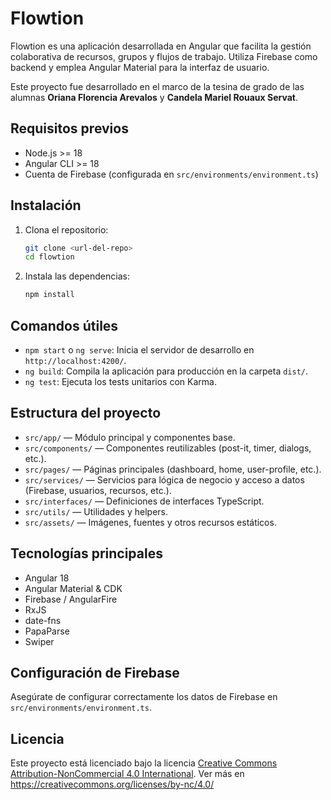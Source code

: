 # Flowtion

Flowtion es una aplicación desarrollada en Angular que facilita la gestión colaborativa de recursos, grupos y flujos de trabajo. Utiliza Firebase como backend y emplea Angular Material para la interfaz de usuario.

Este proyecto fue desarrollado en el marco de la tesina de grado de las alumnas **Oriana Florencia Arevalos** y **Candela Mariel Rouaux Servat**.

## Requisitos previos

- Node.js >= 18
- Angular CLI >= 18
- Cuenta de Firebase (configurada en `src/environments/environment.ts`)

## Instalación

1. Clona el repositorio:
   ```bash
   git clone <url-del-repo>
   cd flowtion
   ```
2. Instala las dependencias:
   ```bash
   npm install
   ```

## Comandos útiles

- `npm start` o `ng serve`: Inicia el servidor de desarrollo en `http://localhost:4200/`.
- `ng build`: Compila la aplicación para producción en la carpeta `dist/`.
- `ng test`: Ejecuta los tests unitarios con Karma.

## Estructura del proyecto

- `src/app/` — Módulo principal y componentes base.
- `src/components/` — Componentes reutilizables (post-it, timer, dialogs, etc.).
- `src/pages/` — Páginas principales (dashboard, home, user-profile, etc.).
- `src/services/` — Servicios para lógica de negocio y acceso a datos (Firebase, usuarios, recursos, etc.).
- `src/interfaces/` — Definiciones de interfaces TypeScript.
- `src/utils/` — Utilidades y helpers.
- `src/assets/` — Imágenes, fuentes y otros recursos estáticos.

## Tecnologías principales

- Angular 18
- Angular Material & CDK
- Firebase / AngularFire
- RxJS
- date-fns
- PapaParse
- Swiper

## Configuración de Firebase

Asegúrate de configurar correctamente los datos de Firebase en `src/environments/environment.ts`.

## Licencia

Este proyecto está licenciado bajo la licencia [Creative Commons Attribution-NonCommercial 4.0 International](./LICENSE).
Ver más en https://creativecommons.org/licenses/by-nc/4.0/
